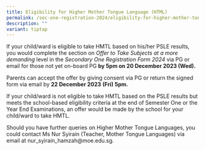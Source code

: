 ```yaml
---
title: Eligibility for Higher Mother Tongue Language (HTML)
permalink: /sec-one-registration-2024/eligibility-for-higher-mother-tongue-language-html/
description: ""
variant: tiptap
---
```

<p>If your child/ward is eligible to take HMTL based on his/her PSLE results, you would complete the section on <em>Offer to Take Subjects at a more demanding </em>level in the <em>Secondary One Registration Form 2024 </em>via PG or email for those not yet on-board PG <strong>by 5pm on 20 December 2023 (Wed).</strong></p><p>Parents can accept the offer by giving consent via PG or return the signed form via email by <strong>22 December 2023</strong> <strong>(Fri) 5pm.</strong></p><p>If your child/ward is not eligible to take HMTL based on the PSLE results but meets the school-based eligibility criteria at the end of Semester One or the Year End Examinations, an offer would be made by the school for your child/ward to take HMTL.</p><p>Should you have further queries on Higher Mother Tongue Languages, you could contact Ms Nur Syirain (Teacher, Mother Tongue Languages) via email at <a rel="noopener noreferrer nofollow" target="_blank">nur_syirain_hamzah@moe.edu.sg</a>.</p>